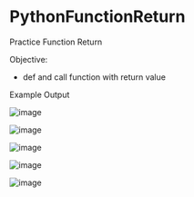 # PythonFunctionReturn
Practice Function Return

Objective:
- def and call function with return value

Example Output

![image](https://user-images.githubusercontent.com/97081479/177533995-4bc9c95d-467a-452d-b973-b2f2b59a8fba.png)

![image](https://user-images.githubusercontent.com/97081479/177534087-aa90a516-eb3c-4acb-aa2b-e4891ae44346.png)

![image](https://user-images.githubusercontent.com/97081479/177534145-a8c4cdae-e6df-41bc-a480-8a83ed174068.png)

![image](https://user-images.githubusercontent.com/97081479/177534428-8cee8fa8-982a-4ba0-b9d1-f8ca2c0e81b5.png)

![image](https://user-images.githubusercontent.com/97081479/177534191-20530416-7622-48a9-a737-6ffec45abc0e.png)
